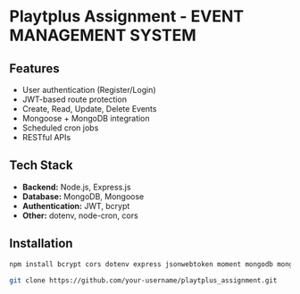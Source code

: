 # Playtplus Assignment - EVENT MANAGEMENT SYSTEM

## Features

- User authentication (Register/Login)
- JWT-based route protection
- Create, Read, Update, Delete Events
- Mongoose + MongoDB integration
- Scheduled cron jobs
- RESTful APIs

## Tech Stack

- **Backend:** Node.js, Express.js
- **Database:** MongoDB, Mongoose
- **Authentication:** JWT, bcrypt
- **Other:** dotenv, node-cron, cors

## Installation
```bash
npm install bcrypt cors dotenv express jsonwebtoken moment mongodb mongoose node-cron nodemon
````


```bash
git clone https://github.com/your-username/playtplus_assignment.git

